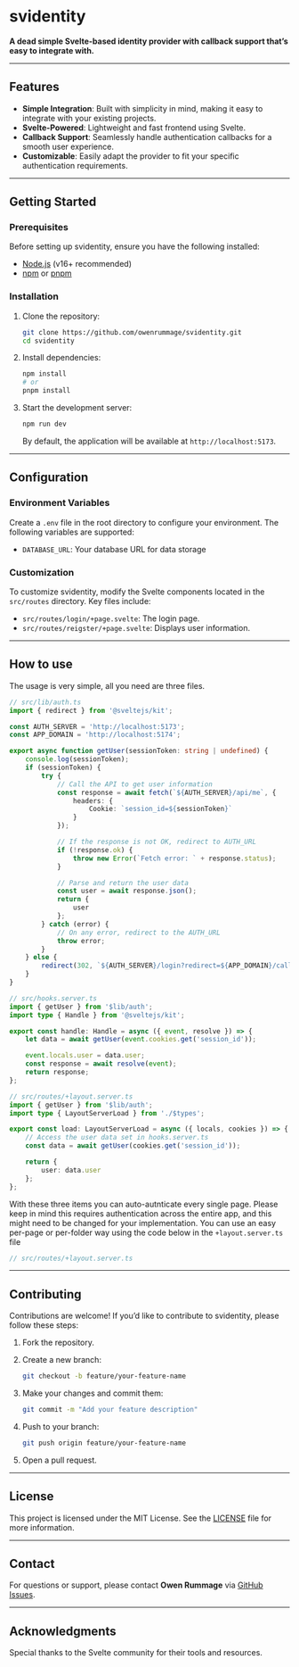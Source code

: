 # svidentity

**A dead simple Svelte-based identity provider with callback support that’s easy to integrate with.**

---

## Features

- **Simple Integration**: Built with simplicity in mind, making it easy to integrate with your existing projects.
- **Svelte-Powered**: Lightweight and fast frontend using Svelte.
- **Callback Support**: Seamlessly handle authentication callbacks for a smooth user experience.
- **Customizable**: Easily adapt the provider to fit your specific authentication requirements.

---

## Getting Started

### Prerequisites

Before setting up svidentity, ensure you have the following installed:

- [Node.js](https://nodejs.org/) (v16+ recommended)
- [npm](https://www.npmjs.com/) or [pnpm](https://pnpm.io/)

### Installation

1. Clone the repository:

   ```bash
   git clone https://github.com/owenrummage/svidentity.git
   cd svidentity
   ```

2. Install dependencies:

   ```bash
   npm install
   # or
   pnpm install
   ```

3. Start the development server:

   ```bash
   npm run dev
   ```

   By default, the application will be available at `http://localhost:5173`.

---

## Configuration

### Environment Variables

Create a `.env` file in the root directory to configure your environment. The following variables are supported:

- `DATABASE_URL`: Your database URL for data storage

### Customization

To customize svidentity, modify the Svelte components located in the `src/routes` directory. Key files include:

- `src/routes/login/+page.svelte`: The login page.
- `src/routes/reigster/+page.svelte`: Displays user information.

---
## How to use
The usage is very simple, all you need are three files.


```ts
// src/lib/auth.ts
import { redirect } from '@sveltejs/kit';

const AUTH_SERVER = 'http://localhost:5173';
const APP_DOMAIN = 'http://localhost:5174';

export async function getUser(sessionToken: string | undefined) {
	console.log(sessionToken);
	if (sessionToken) {
		try {
			// Call the API to get user information
			const response = await fetch(`${AUTH_SERVER}/api/me`, {
				headers: {
					Cookie: `session_id=${sessionToken}`
				}
			});

			// If the response is not OK, redirect to AUTH_URL
			if (!response.ok) {
				throw new Error(`Fetch error: ` + response.status);
			}

			// Parse and return the user data
			const user = await response.json();
			return {
				user
			};
		} catch (error) {
			// On any error, redirect to the AUTH_URL
			throw error;
		}
	} else {
		redirect(302, `${AUTH_SERVER}/login?redirect=${APP_DOMAIN}/callback`);
	}
}
```

```ts
// src/hooks.server.ts
import { getUser } from '$lib/auth';
import type { Handle } from '@sveltejs/kit';

export const handle: Handle = async ({ event, resolve }) => {
	let data = await getUser(event.cookies.get('session_id'));

	event.locals.user = data.user;
	const response = await resolve(event);
	return response;
};
```

```ts
// src/routes/+layout.server.ts
import { getUser } from '$lib/auth';
import type { LayoutServerLoad } from './$types';

export const load: LayoutServerLoad = async ({ locals, cookies }) => {
	// Access the user data set in hooks.server.ts
	const data = await getUser(cookies.get('session_id'));

	return {
		user: data.user
	};
};

```


With these three items you can auto-autnticate every single page. Please keep in mind this requires authentication across the entire app, and this might need to be changed for your implementation. You can use an easy per-page or per-folder way using the code below in the ``+layout.server.ts`` file

```ts
// src/routes/+layout.server.ts

```
---

## Contributing

Contributions are welcome! If you’d like to contribute to svidentity, please follow these steps:

1. Fork the repository.

2. Create a new branch:

   ```bash
   git checkout -b feature/your-feature-name
   ```

3. Make your changes and commit them:

   ```bash
   git commit -m "Add your feature description"
   ```

4. Push to your branch:

   ```bash
   git push origin feature/your-feature-name
   ```

5. Open a pull request.

---

## License

This project is licensed under the MIT License. See the [LICENSE](LICENSE) file for more information.

---

## Contact

For questions or support, please contact **Owen Rummage** via [GitHub Issues](https://github.com/owenrummage/svidentity/issues).

---

## Acknowledgments

Special thanks to the Svelte community for their tools and resources.
